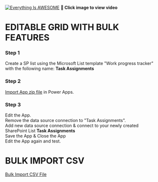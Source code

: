 
[![Everything Is AWESOME](http://img.youtube.com/vi/wQqetH2QLyk/maxresdefault.jpg)](https://youtu.be/wQqetH2QLyk "Power Apps Dynamic Forms")
**🎥 Click image to view video**

# EDITABLE GRID WITH BULK FEATURES

### Step 1
Create a SP list using the Microsoft List template "Work progress tracker" with the following name: **Task Assignments**

### Step 2
[Import App zip file](https://github.com/rdorrani/PowerApps/blob/master/EditableGrid/PowerAppsGridwithBulkCapabilities_20210921184658.zip) in Power Apps. 

### Step 3
Edit the App.  <br>
Remove the data source connection to "Task Assignments".<br>
Add new data source connection & connect to your newly created SharePoint List **Task Assignments**
<br> Save the App & Close the App
<br> Edit the App again and test.

# BULK IMPORT CSV
[Bulk Import CSV File](https://github.com/rdorrani/PowerApps/blob/master/EditableGrid/DataImport.csv)
